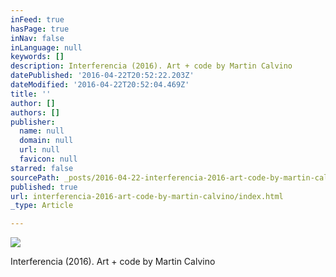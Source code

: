 ```yaml
---
inFeed: true
hasPage: true
inNav: false
inLanguage: null
keywords: []
description: Interferencia (2016). Art + code by Martin Calvino
datePublished: '2016-04-22T20:52:22.203Z'
dateModified: '2016-04-22T20:52:04.469Z'
title: ''
author: []
authors: []
publisher:
  name: null
  domain: null
  url: null
  favicon: null
starred: false
sourcePath: _posts/2016-04-22-interferencia-2016-art-code-by-martin-calvino.md
published: true
url: interferencia-2016-art-code-by-martin-calvino/index.html
_type: Article

---
```

![](https://the-grid-user-content.s3-us-west-2.amazonaws.com/0525bcb0-7605-49b8-ab53-6b064cc01733.png)

Interferencia (2016). Art + code by Martin Calvino